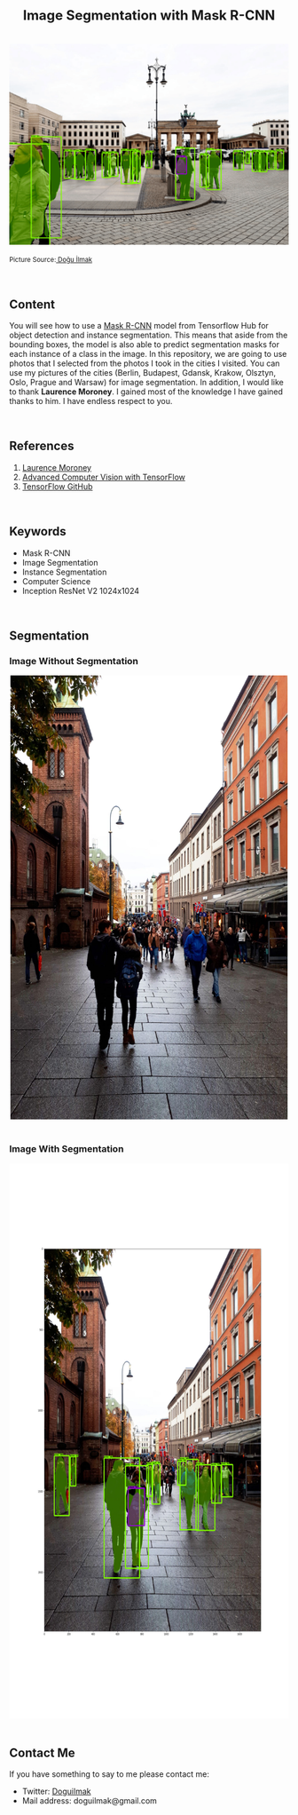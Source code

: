 <h1  align=center><font  size = 5>Image Segmentation with Mask R-CNN</font></h1>

<br>

<img  src="berlin_segmented.png"  alt="berlin_segmented">

<small>Picture Source:<a  href="https://github.com/doguilmak"> Doğu İlmak</a></small>

<br>

<h2>Content</h2>

<p>You will see how to use a <a  href='https://arxiv.org/abs/1703.06870'>Mask R-CNN</a> model from Tensorflow Hub for object detection and instance segmentation. This means that aside from the bounding boxes, the model is also able to predict segmentation masks for each instance of a class in the image. In this repository, we are going to use photos that I selected from the photos I took in the cities I visited. You can use my pictures of the cities (Berlin, Budapest, Gdansk, Krakow, Olsztyn, Oslo, Prague and Warsaw) for image segmentation. In addition, I would like to thank <b>Laurence Moroney</b>. I gained most of the knowledge I have gained thanks to him. I have endless respect to you.</p>

<br>

<h2>References</h2>

<ol>
	<li><a href="https://laurencemoroney.com/">Laurence Moroney</a></li>
	<li><a href="https://www.coursera.org/learn/advanced-computer-vision-with-tensorflow#instructors">Advanced Computer Vision with TensorFlow</a></li>
	<li><a href="https://github.com/tensorflow/models">TensorFlow GitHub</a></li>
</ol>

<br>

<h2>Keywords</h2>

<ul>
	<li>Mask R-CNN</li>
	<li>Image Segmentation</li>
	<li>Instance Segmentation</li>
	<li>Computer Science</li>
	<li>Inception ResNet V2 1024x1024</li>
</ul>

<br>

<h2>Segmentation</h2>

<h3>Image Without Segmentation</h3>

<div align="center">
	<img width=500  height=800 src="oslo.jpg">
</div>

<br>

<h3>Image With Segmentation</h3>

<div align="center">
	<img width=600  height=1000 src="oslo_segmented.png"> 
</div>

<br>

<h2>Contact Me</h2>

<p>If you have something to say to me please contact me:</p>

<ul>
	<li>Twitter: <a href="https://twitter.com/Doguilmak">Doguilmak</a></li>
	<li>Mail address: doguilmak@gmail.com</li>
</ul>
